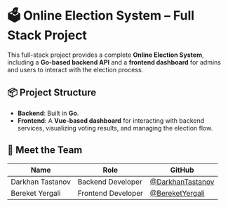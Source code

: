 # 🗳️ Online Election System – Full Stack Project

This full-stack project provides a complete **Online Election System**, including a **Go-based backend API** and a **frontend dashboard** for admins and users to interact with the election process.

## 📦 Project Structure

- **Backend**: Built in **Go**.
- **Frontend**: A **Vue-based dashboard** for interacting with backend services, visualizing voting results, and managing the election flow.

## 👥 Meet the Team

| Name             | Role                   | GitHub                                                 |
|------------------|------------------------|--------------------------------------------------------|
| Darkhan Tastanov | Backend Developer      | [@DarkhanTastanov](https://github.com/DarkhanTastanov) |
| Bereket Yergali  | Frontend Developer     | [@BereketYergali](https://github.com/beereket)         |